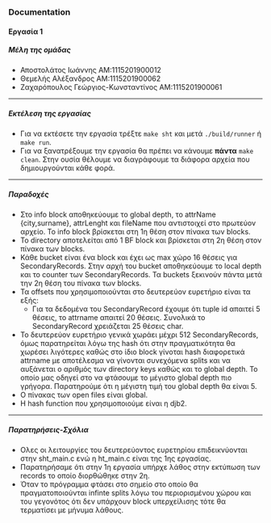 ### Documentation
#### Εργασία 1
##### Μέλη της ομάδας
* Αποστολάτος Ιωάννης ΑΜ:1115201900012
* Θεμελής Αλέξανδρος ΑΜ:1115201900062
* Ζαχαρόπουλος Γεώργιος-Κωνσταντίνος ΑΜ:1115201900061
-----
##### Εκτέλεση της εργασίας
* Για να εκτέσετε την εργασία τρέξτε `make sht` και μετά `./build/runner` ή `make run`.
* Για να ξανατρέξουμε την εργασία θα πρέπει να κάνουμε **πάντα** `make clean`. Στην ουσία θέλουμε να διαγράφουμε τα διάφορα αρχεία που δημιουργούνται κάθε φορά.

-----
##### Παραδοχές
* Στο info block αποθηκεύουμε το global depth, το attrName {city,surname}, attrLenght και fileName που αντιστοιχεί στο πρωτεύον αρχείο. Το info block βρίσκεται στη 1η θέση στον πίνακα των blocks.
* Το directory αποτελείται από 1 BF block και βρίσκεται στη 2η θέση στον πίνακα των blocks.
* Κάθε bucket είναι ένα block και έχει ως max χώρο 16 θέσεις για SecondaryRecords. Στην αρχή του bucket αποθηκεύουμε το local depth και το counter των SecondaryRecords. Τα buckets ξεκινούν πάντα μετά την 2η θέση του πίνακα των blocks.
* Τα offsets που χρησιμοποιούνται στο δευτερεύον ευρετήριο είναι τα εξής:
    * Για τα δεδομένα του SecondaryRecord έχουμε ότι tuple id απαιτεί 5 θέσεις, το attrname απαιτεί 20 θέσεις. Συνολικά το SecondaryRecord χρειάζεται 25 θέσεις char.
* To δευτερεύον ευρετήριο γενικά χωράει μέχρι 512 SecondaryRecords, όμως παρατηρείται λόγω της hash ότι στην πραγματικότητα θα χωρέσει λιγότερες καθώς στο ίδιο block γίνοται hash διαφορετικά attrname με αποτέλεσμα να γίνονται συνεχόμενα splits και να αυξάνεται ο αριθμός των directory keys καθώς και το global depth. To οποίο μας οδηγεί στο να φτάσουμε το μέγιστο global depth πιο γρήγορα. Παρατηρούμε ότι η μέγιστη τιμή του global depth θα είναι 5.
* Ο πίνακας των open files είναι global.
* Η hash function που χρησιμοποιούμε είναι η djb2.
-----
##### Παρατηρήσεις-Σχόλια
* Ολες οι λειτουργίες του δευτερεύοντος ευρετηρίου επιδεικνύονται στην sht_main.c ενώ η ht_main.c είναι της 1ης εργασίας.
* Παρατηρήσαμε ότι στην 1η εργασία υπήρχε λάθος στην εκτύπωση των records το οποίο διορθώθηκε στην 2η.
* Όταν το πρόγραμμα φτάσει στο σημείο στο οποίο θα πραγματοποιούνται infinte splits λόγω του περιορισμένου χώρου και του γεγονότος ότι δεν υπάρχουν block υπερχείλισης τότε θα τερματίσει με μήνυμα λάθους.


